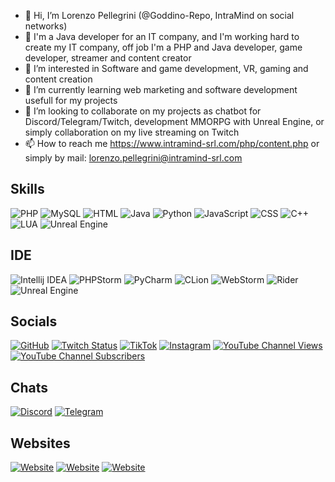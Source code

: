 - 👋 Hi, I’m Lorenzo Pellegrini (@Goddino-Repo, IntraMind on social networks)
- 💼 I'm a Java developer for an IT company, and I'm working hard to create my IT company, off job I'm a PHP and Java developer, game developer, streamer and content creator
- 👀 I’m interested in Software and game development, VR, gaming and content creation
- 🌱 I’m currently learning web marketing and software development usefull for my projects
- 💞️ I’m looking to collaborate on my projects as chatbot for Discord/Telegram/Twitch, development MMORPG with Unreal Engine, or simply collaboration on my live streaming on Twitch
- 📫 How to reach me https://www.intramind-srl.com/php/content.php or simply by mail: lorenzo.pellegrini@intramind-srl.com

## Skills

![PHP](https://img.shields.io/static/v1?label=PHP&style=plastic&logo=php&color=important&message=%20)
![MySQL](https://img.shields.io/static/v1?label=MySQL&style=plastic&logo=mysql&color=important&message=%20)
![HTML](https://img.shields.io/static/v1?label=HTML&style=plastic&logo=html5&color=important&message=%20)
![Java](https://img.shields.io/static/v1?label=Java&style=plastic&logo=intellijidea&color=important&message=%20)
![Python](https://img.shields.io/static/v1?label=Python&style=plastic&logo=python&color=important&message=%20)
![JavaScript](https://img.shields.io/static/v1?label=JavaScript&style=plastic&logo=javascript&color=important&message=%20)
![CSS](https://img.shields.io/static/v1?label=CSS&style=plastic&logo=css3&color=important&message=%20)
![C++](https://img.shields.io/static/v1?label=C%2B%2B&style=plastic&logo=cplusplus&color=important&message=%20)
![LUA](https://img.shields.io/static/v1?label=LUA&style=plastic&logo=lua&color=important&message=%20)
![Unreal Engine](https://img.shields.io/static/v1?label=Unreal%20Engine&style=plastic&logo=unreal%20engine&color=important&message=%20)

## IDE

![Intellij IDEA](https://img.shields.io/static/v1?label=Intellij%20IDEA&style=plastic&logo=intellijidea&color=informational&message=JetBrains)
![PHPStorm](https://img.shields.io/static/v1?label=PHPStorm&style=plastic&logo=phpstorm&color=informational&message=JetBrains)
![PyCharm](https://img.shields.io/static/v1?label=PyCharm&style=plastic&logo=pycharm&color=informational&message=JetBrains)
![CLion](https://img.shields.io/static/v1?label=CLion&style=plastic&logo=clion&color=informational&message=JetBrains)
![WebStorm](https://img.shields.io/static/v1?label=WebStorm&style=plastic&logo=webstorm&color=informational&message=JetBrains)
![Rider](https://img.shields.io/static/v1?label=Rider&style=plastic&logo=rider&color=informational&message=JetBrains)
![Unreal Engine](https://img.shields.io/static/v1?label=Unreal%20Engine&style=plastic&logo=unreal%20engine&color=informational&message=Epic%20Games)


## Socials

[![GitHub](https://img.shields.io/github/followers/Goddino-Repo?style=plastic&logo=github&label=Followers)](https://www.github.com/Goddino-Repo)
[![Twitch Status](https://img.shields.io/twitch/status/intramind?style=plastic&logo=twitch&label=Twitch)](https://www.twitch.tv/intramind)
[![TikTok](https://img.shields.io/static/v1?label=TikTok&style=plastic&logo=tiktok&color=c&message=Follow)](https://www.tiktok.com/@intramind)
[![Instagram](https://img.shields.io/static/v1?label=Instagram&style=plastic&logo=instagram&color=c&message=Follow)](https://www.instagram.com/intramind.srl)
[![YouTube Channel Views](https://img.shields.io/youtube/channel/views/UCf9-5eRp_-3LR0BdVlw65Hg?style=plastic&logo=youtube&logoColor=red&label=Views)](https://www.youtube.com/@intramind)
[![YouTube Channel Subscribers](https://img.shields.io/youtube/channel/subscribers/UCf9-5eRp_-3LR0BdVlw65Hg?logo=youtube&logoColor=red&style=plastic&label=Subscribers)](https://www.youtube.com/@intramind)

## Chats

[![Discord](https://img.shields.io/discord/786554286934327327?style=plastic&logo=discord&label=Discord)](https://discord.com/invite/Ygpe4hHqWP)
[![Telegram](https://img.shields.io/static/v1?label=Telegram&style=plastic&logo=telegram&color=c&message=Chat)](https://t.me/intramind_support)

## Websites

[![Website](https://img.shields.io/website?down_color=red&down_message=offline&label=IntraMind&logo=firefoxbrowser&style=plastic&up_color=c&up_message=online&url=https%3A%2F%2Fwww.intramind-srl.com%2F)](https://www.intramind-srl.com/)
[![Website](https://img.shields.io/website?down_color=red&down_message=offline&label=Alessia%20Bot&logo=firefoxbrowser&style=plastic&up_color=c&up_message=online&url=https%3A%2F%2Fwww.alessiabot.com%2F)](https://www.alessiabot.com/)
[![Website](https://img.shields.io/website?down_color=red&down_message=offline&label=IntraBlog&logo=firefoxbrowser&style=plastic&up_color=c&up_message=online&url=https%3A%2F%2Fblog.intramind-srl.com%2F)](https://blog.intramind-srl.com/)
